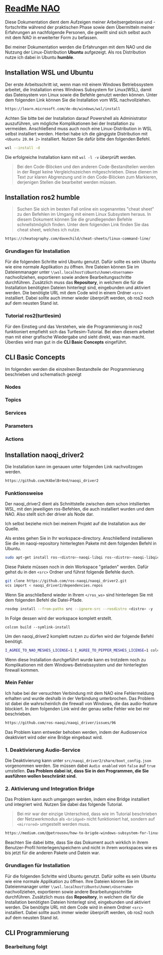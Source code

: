 # <u>ReadMe NAO</u>

Diese Dokumentation dient dem Aufzeigen meiner Arbeitsergebnisse und -fortschritte während der praktischen Phase sowie dem Übermitteln meiner Erfahrungen an nachfolgende Personen, die gewillt sind sich selbst auch mit dem NAO in erweiterter Form zu befassen.

Bei meiner Dokumentation werden die Erfahrungen mit dem NAO und die Nutzung der Linux-Distribution **Ubuntu** aufgezeigt. Als ros Distribution nutze ich dabei in Ubuntu **humble**.

## Installation WSL und Ubuntu


Der erste Arbeitsschritt ist, wenn man mit einem Windows Betriebssystem arbeitet, die Installation eines Windows Subsystem for Linux(WSL), damit das Dateisystem von Linux sowie die Befehle genutzt werden können. Unter dem folgenden Link können Sie die Installation vom WSL nachvollziehen.

```sh
https://learn.microsoft.com/de-de/windows/wsl/install
```

Achten Sie bitte bei der Installation darauf Powershell als Administrator auszuführen, um mögliche Komplikationen bei der Installation zu vermeiden. Anschließend muss auch noch eine Linux-Distribution in WSL selbst installiert werden. Hierbei habe ich die gängigste Distribution mit `<Ubuntu 20.04 2>` installiert. Nutzen Sie dafür bitte den folgenden Befehl.

```sh
wsl --install -d
```

Die erfolgreiche Installation kann mit `wsl -l -v` überprüft werden.

>Bei den Code-Blöcken und den anderen Code-Bestandteilen werden in der Regel keine Vergleichszeichen mitgeschrieben. Diese dienen im Text zur klaren Abgrenzung und in den Code-Blöcken zum Markieren, derjenigen Stellen die bearbeitet werden müssen.

## Installation ros2 humble

>Suchen Sie sich im besten Fall online ein sogenanntes "cheat sheet" zu den Befehlen im Umgang mit einem Linux Subsystem heraus. In diesem Dokument können Sie die grundlegenden Befehle schnellstmöglich finden. Unter dem folgenden Link finden Sie das cheat sheet, welches ich nutze.

```sh
https://cheatography.com/davechild/cheat-sheets/linux-command-line/
```

### Grundlagen für Installation

Für die folgenden Schritte wird Ubuntu genutzt. Dafür sollte es sein Ubuntu wie eine normale Applikation zu öffnen. Ihre Dateien können Sie im Dateienmanager unter `\\wsl.localhost\Ubuntu\home\<Username>` nachvollziehen, exportieren sowie andere Bearbeitungsschritte durchführen. Zusätzlich muss das **Repository**, in welchem die für die Installation benötigten Dateien hinterlegt sind, eingebunden und aktiviert werden. Die benötigte URL mit dem Code wird in einem Ordner `<src>` installiert. Dabei sollte auch immer wieder überprüft werden, ob ros2 noch auf dem neusten Stand ist.

### Tutorial ros2(turtlesim)


Für den Einstieg und das Verstehen, wie die Programmierung in ros2 funktioniert empfiehlt sich das Turtlesim-Tutorial. Bei eben diesem arbeitet man mit einer grafische Wiedergabe und sieht direkt, was man macht. Überdies wird man gut in die **CLI Basic Concepts** eingeführt.


## CLI Basic Concepts


Im folgenden werden die einzelnen Bestandteile der Programmierung beschrieben und schematisch gezeigt


### Nodes




### Topics




### Services


### Parameters


### Actions

## Installation naoqi_driver2

Die Installation kann im genauen unter folgenden Link nachvollzogen werden.

```sh
https://github.com/K4belBr4nd/naoqi_driver2
```

### Funktionsweise

Der naoqi_driver2 dient als Schnittstelle zwischen dem schon intsllierten WSL, mit den jeweiligen ros-Befehlen, die auch installiert wurden und dem NAO. Also stellt sich der driver als Node dar.

Ich selbst beziehe mich bei meinem Projekt auf die Installation aus der Quelle. 

Als erstes gehen Sie in Ihr workspace-directory. Anschließend installieren Sie die im naoqi-repository hinterlegten Pakete mit dem folgenden Befehl in Ubuntu.

```sh
sudo apt-get install ros-<distro>-naoqi-libqi ros-<distro>-naoqi-libqicore ros-<distro>-naoqi-bridge-msgs ros-<distro>-pepper-meshes ros-<distro>-nao-meshes
```
Diese Pakete müssen noch in dein Workspace "geladen" werden. Dafür gehst du in den `<src>` Ordner und führst folgende Befehle durch.

```sh
git clone https://github.com/ros-naoqi/naoqi_driver2.git
vcs import < naoqi_driver2/dependencies.repos
```

Wenn Sie anschließend wieder in Ihrem `</ros_ws>` sind hinterlegen Sie mit dem folgenden Befehl die Datei-Pfade.

```sh
rosdep install --from-paths src --ignore-src --rosdistro <distro> -y
```

In Folge dessen wird der workspace komplett erstellt.

```
colcon build --symlink-install
```

Um den naoqi_driver2 komplett nutzen zu dürfen wird der folgende Befehl benötigt.

```sh
I_AGREE_TO_NAO_MESHES_LICENSE=1 I_AGREE_TO_PEPPER_MESHES_LICENSE=1 colcon build --symlink-install
```

Wenn diese Installation durchgeführt wurde kann es trotzdem noch zu Komplikationen mit dem Windows-Betriebssystem und der hinterlegten firewall kommen.

### Mein Fehler

Ich habe bei der versuchten Verbindung mit dem NAO eine Fehlermeldung erhalten und wurde deshalb in der Verbindung unterbrochen. Das Problem ist dabei die wahrscheinlich die firewall von Windows, die das audio-feature blockiert. In dem folgenden Link wird der genau selbe Fehler wie bei mir beschrieben.

```sh
https://github.com/ros-naoqi/naoqi_driver/issues/96
```

Das Problem kann entweder behoben werden, indem der Audioservice deaktiviert wird oder eine Bridge eingebaut wird.

### 1. Deaktivierung Audio-Service

Die Deaktivierung kann unter `src/naoqi_driver2/share/boot_config.json` vorgenommen werden. Sie müssen dabei `Audio enabled` von `false` auf `true` umstellen.
**Das Problem dabei ist, dass Sie in den Programmen, die Sie ausführen wollen beschränkt sind.**

### 2. Aktivierung und Integration Bridge

Das Problem kann auch umgangen werden, indem eine Bridge installiert und integriert wird. Nutzen Sie dabei das folgende Tutorial.

>Bei mir war der einzige Unterschied, dass wie im Tutorial beschrieben der Netzwerkmodus als `<bridged>` nicht funktioniert hat, sondern auf `<mirrored>` umgestellt werden muss.

```sh
https://medium.com/@petrousov/how-to-brigde-windows-subsystem-for-linux-0dc55a406a3b
```
Beachten Sie dabei bitte, dass Sie das Dokument auch wirklich in ihrem Benutzer-Profil hinterlegen/speichern und nicht in ihrem workspaces wie es bis jetzt für die anderen Pakete und Datein war.

### Grundlagen für Installation

Für die folgenden Schritte wird Ubuntu genutzt. Dafür sollte es sein Ubuntu wie eine normale Applikation zu öffnen. Ihre Dateien können Sie im Dateienmanager unter `\\wsl.localhost\Ubuntu\home\<Username>` nachvollziehen, exportieren sowie andere Bearbeitungsschritte durchführen. Zusätzlich muss das **Repository**, in welchem die für die Installation benötigten Dateien hinterlegt sind, eingebunden und aktiviert werden. Die benötigte URL mit dem Code wird in einem Ordner `<src>` installiert. Dabei sollte auch immer wieder überprüft werden, ob ros2 noch auf dem neusten Stand ist.

## CLI Programmierung

### Bearbeitung folgt


